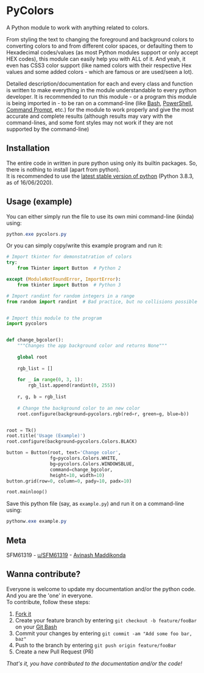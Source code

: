 # PyColors  
A Python module to work with anything related to colors.  
  
From styling the text to changing the foreground and background colors to converting colors to and from different color spaces, or defaulting them to Hexadecimal codes/values (as most Python modules support or only accept HEX codes), this module can easily help you with ALL of it. And yeah, it even has CSS3 color support (like named colors with their respective Hex values and some added colors - which are famous or are used/seen a lot).  
  
Detailed description/documentation for each and every class and function is written to make everything in the module understandable to every python developer. It is recommended to run this module - or a program this module is being imported in - to be ran on a command-line (like [Bash](http://ftp.gnu.org/gnu/bash/bash-5.0.tar.gz "Bourne Again SHell (BASH)"), [PowerShell](https://github.com/PowerShell/PowerShell/releases "Windows PowerShell 7"), [Command Prompt](https://www.google.com/url?sa=t&rct=j&q=&esrc=s&source=web&cd=&cad=rja&uact=8&ved=2ahUKEwjDyuXTzIbqAhWzQjABHbOABRMQFjANegQIAhAB&url=https%3A%2F%2Fen.wikipedia.org%2Fwiki%2FCmd.exe&usg=AOvVaw20rJophR24-G5GxhuDu-nd "Command Prompt"), etc.) for the module to work properly and give the most accurate and complete results (although results may vary with the command-lines, and some font styles may not work if they are not supported by the command-line)  
  
## Installation  
The entire code in written in pure python using only its builtin packages. So, there is nothing to install (apart from python).  
It is recommended to use the [latest stable version of python](https://www.python.org/ftp/python/3.8.3/python-3.8.3.exe "Click to download") (Python 3.8.3, as of 16/06/2020).  
  
## Usage (example) 
You can either simply run the file to use its own mini command-line (kinda) using:
```powershell
python.exe pycolors.py
```  
Or you can simply copy/write this example program and run it:  
```python
# Import tkinter for demonstatration of colors
try:
    from Tkinter import Button  # Python 2

except (ModuleNotFoundError, ImportError):
    from tkinter import Button  # Python 3

# Import randint for random integers in a range
from random import randint  # Bad practice, but no collisions possible


# Import this module to the program
import pycolors


def change_bgcolor():
    """Changes the app background color and returns None"""
    
    global root
    
    rgb_list = []
    
    for _ in range(0, 3, 1):
        rgb_list.append(randint(0, 255))
    
    r, g, b = rgb_list
    
    # Change the background color to an new color
    root.configure(background=pycolors.rgb(red=r, green=g, blue=b))


root = Tk()
root.title('Usage (Example)')
root.configure(background=pycolors.Colors.BLACK)

button = Button(root, text='Change color',
                fg=pycolors.Colors.WHITE,
                bg=pycolors.Colors.WINDOWSBLUE,
                command=change_bgcolor,
                height=10, width=10)
button.grid(row=0, column=0, pady=10, padx=10)

root.mainloop()
```  
Save this python file (say, as `example.py`) and run it on a command-line using:  
```powershell
pythonw.exe example.py
```  
  
## Meta  
SFM61319 - [u/SFM61319](https://www.reddit.com/user/SFM61319 "Yes, I'm a Redditor") - [Avinash Maddikonda](mailto:svasssakavi@gmail.com "Send a mail")  
  
## Wanna contribute?  
Everyone is welcome to update my documentation and/or the python code. And you are the 'one' in everyone.  
To contribute, follow these steps:  
 1. [Fork it](https://github.com/SFM61319/pycolors/fork "Click to fork!")  
 2. Create your feature branch by entering `git checkout -b feature/fooBar` on your [Git Bash](https://git-scm.com/download/win "Click to download")  
 3. Commit your changes by entering `git commit -am "Add some foo bar, baz"`  
 4. Push to the branch by entering `git push origin feature/fooBar`  
 5. Create a new Pull Request (PR)  
  
*That's it, you have contributed to the documentation and/or the code!*  
